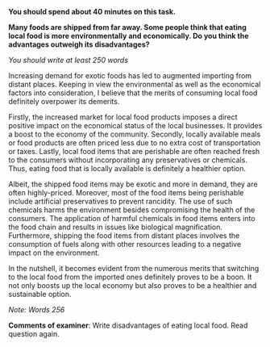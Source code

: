 **You should spend about 40 minutes on this task.**

**Many foods are shipped from far away. Some people think that eating local food is more environmentally and economically.  Do you think the advantages outweigh its disadvantages?**

*You should write at least 250 words*  

Increasing demand for exotic foods has led to augmented importing from distant places. Keeping in view the environmental as well as the economical factors into consideration, I believe that the merits of consuming local food definitely overpower its demerits.

Firstly, the increased market for local food products imposes a direct positive impact on the economical status of the local businesses. It provides a boost to the economy of the community. Secondly, locally available meals or food products are often priced less due to no extra cost of transportation or taxes. Lastly, local food items that are perishable are often reached fresh to the consumers without incorporating any preservatives or chemicals. Thus, eating food that is locally available is definitely a healthier option.

Albeit, the shipped food items may be exotic and more in demand, they are often highly-priced. Moreover, most of the food items being perishable include artificial preservatives to prevent rancidity. The use of such chemicals harms the environment besides compromising the health of the consumers. The application of harmful chemicals in food items enters into the food chain and results in issues like biological magnification. Furthermore, shipping the food items from distant places involves the consumption of fuels along with other resources leading to a negative impact on the environment.

In the nutshell, it becomes evident from the numerous merits that switching to the local food from the imported ones definitely proves to be a boon. It not only boosts up the local economy but also proves to be a healthier and sustainable option.  

*Note: Words 256*  


**Comments of examiner**: Write disadvantages of eating local food. Read question again.
